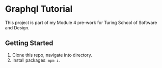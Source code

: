 # Graphql Tutorial
This project is part of my Module 4 pre-work for Turing School of Software and Design.

## Getting Started
1. Clone this repo, navigate into directory.
2. Install packages: `npm i`.
